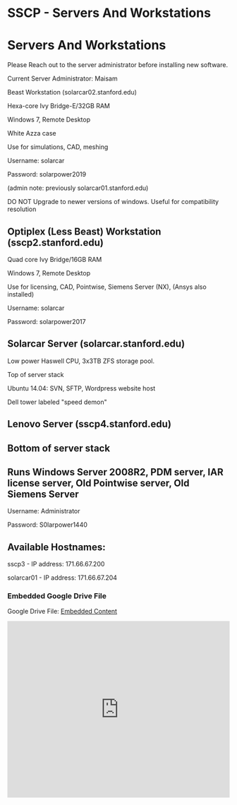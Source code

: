 # SSCP - Servers And Workstations

# Servers And Workstations

Please Reach out to the server administrator before installing new software.

Current Server Administrator: Maisam

Beast Workstation (solarcar02.stanford.edu)

Hexa-core Ivy Bridge-E/32GB RAM

Windows 7, Remote Desktop 

White Azza case 

Use for simulations, CAD, meshing

Username: solarcar

Password: solarpower2019

(admin note: previously solarcar01.stanford.edu)

DO NOT Upgrade to newer versions of windows. Useful for compatibility resolution

## Optiplex (Less Beast) Workstation (sscp2.stanford.edu)

[](#h.by3shmetsqu9)

Quad core Ivy Bridge/16GB RAM

Windows 7, Remote Desktop

Use for licensing, CAD, Pointwise, Siemens Server (NX), (Ansys also installed)

Username: solarcar

Password: solarpower2017

## Solarcar Server (solarcar.stanford.edu)

[](#h.4fjecs3ke2mb)

Low power Haswell CPU, 3x3TB ZFS storage pool.

Top of server stack

Ubuntu 14.04: SVN, SFTP, Wordpress website host

Dell tower labeled "speed demon"

## Lenovo Server (sscp4.stanford.edu)

[](#h.9ilcig4m8d68)

## Bottom of server stack

[](#h.lqgbmkb28mtv)

## Runs Windows Server 2008R2, PDM server, IAR license server, Old Pointwise server, Old Siemens Server

[](#h.j7dhbnqxpgbz)

Username: Administrator

Password: S0larpower1440

## Available Hostnames:

[](#h.stinzgx763j9)

sscp3 - IP address: 171.66.67.200

solarcar01 - IP address: 171.66.67.204

[](https://drive.google.com/folderview?id=1zN2CTNtDcAuWCCTRHHJKEtz660Zz1mwM)

### Embedded Google Drive File

Google Drive File: [Embedded Content](https://drive.google.com/embeddedfolderview?id=1zN2CTNtDcAuWCCTRHHJKEtz660Zz1mwM#list)

<iframe width="100%" height="400" src="https://drive.google.com/embeddedfolderview?id=1zN2CTNtDcAuWCCTRHHJKEtz660Zz1mwM#list" frameborder="0"></iframe>

